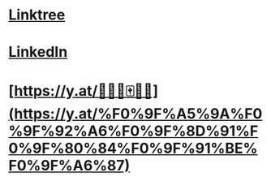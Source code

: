 # [Linktree](https://linktr.ee/36nibs)
# [LinkedIn](https://www.linkedin.com/in/36nibs/?original_referer=https%3A%2F%2Fgithub.com%2F)  
# [https://y.at/🥚💦🍑🀄👾🦇](https://y.at/%F0%9F%A5%9A%F0%9F%92%A6%F0%9F%8D%91%F0%9F%80%84%F0%9F%91%BE%F0%9F%A6%87)
